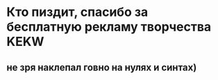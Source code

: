 # Кто пиздит, спасибо за бесплатную рекламу творчества KEKW
## не зря наклепал говно на нулях и синтах)
